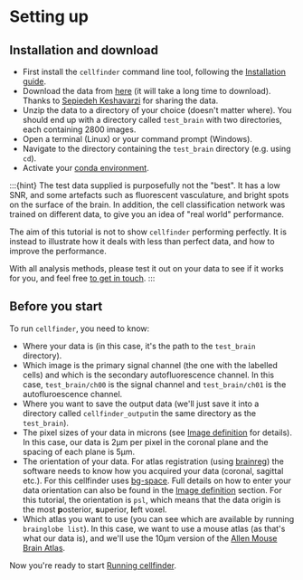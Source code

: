 # Setting up

## Installation and download

- First install the `cellfinder` command line tool, following the [Installation guide](/documentation/cellfinder/installation).
- Download the data from [here](https://gin.g-node.org/cellfinder/data/raw/master/test\_brain\_SK\_AA\_71\_3.zip) (it will take a long time to download). Thanks to [Sepiedeh Keshavarzi](https://www.keshavarzilab.com/) for sharing the data.
- Unzip the data to a directory of your choice (doesn't matter where). You should end up with a directory called `test_brain` with two directories, each containing 2800 images.
- Open a terminal (Linux) or your command prompt (Windows).
- Navigate to the directory containing the `test_brain` directory (e.g. using `cd`).
- Activate your [conda environment](/documentation/setting-up/conda).

:::{hint}
The test data supplied is purposefully not the "best".
It has a low SNR, and some artefacts such as fluorescent vasculature, and bright spots on the surface of the brain.
In addition, the cell classification network was trained on different data, to give you an idea of "real world" performance.

The aim of this tutorial is not to show `cellfinder` performing perfectly.
It is instead to illustrate how it deals with less than perfect data, and how to improve the performance.

With all analysis methods, please test it out on your data to see if it works for you, and feel free [to get in touch](/contact).
:::

## Before you start

To run `cellfinder`, you need to know:

- Where your data is (in this case, it's the path to the `test_brain` directory).
- Which image is the primary signal channel (the one with the labelled cells) and which is the secondary autofluorescence channel. In this case, `test_brain/ch00` is the signal channel and `test_brain/ch01` is the autofluroescence channel.
- Where you want to save the output data (we'll just save it into a directory called `cellfinder_output`in the same directory as the `test_brain`).
- The pixel sizes of your data in microns (see [Image definition](/documentation/setting-up/image-definition) for details). In this case, our data is 2&#956;m per pixel in the coronal plane and the spacing of each plane is 5&#956;m.
- The orientation of your data. For atlas registration (using [brainreg](/documentation/brainreg/index)) the software needs to know how you acquired your data (coronal, sagittal etc.). For this cellfinder uses [bg-space](/documentation/bg-space/index). Full details on how to enter your data orientation can also be found in the [Image definition](/documentation/setting-up/image-definition) section. For this tutorial, the orientation is `psl`, which means that the data origin is the most **p**osterior, **s**uperior, **l**eft voxel.
- Which atlas you want to use (you can see which are available by running `brainglobe list`). In this case, we want to use a mouse atlas (as that's what our data is), and we'll use the 10&#956;m version of the [Allen Mouse Brain Atlas](https://mouse.brain-map.org/static/atlas).

Now you're ready to start [Running cellfinder](running-cellfinder).
